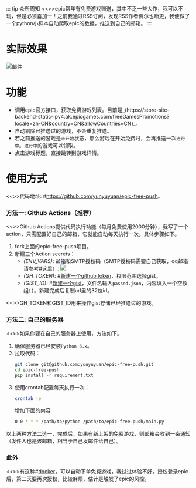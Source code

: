 ::: tip 众所周知
<<>>epic常年有免费游戏赠送，其中不乏一些大作，我可以不玩，但是必须喜加一！之前我通过RSS订阅，发现RSS作者偶尔也断更，我便做了一个python小脚本自动爬取epic的数据，推送到自己的邮箱。
:::
# 实际效果
![邮件](https://s2.loli.net/2023/04/05/ZnMqTJDFLpdV5ey.png)

# 功能
* 调用epic官方接口，获取免费游戏列表。目前是_(https\://store-site-backend-static-ipv4.ak.epicgames.com/freeGamesPromotions?locale=zh-CN&country=CN&allowCountries=CN)_。
* 自动剔除已推送过的游戏，不会重复推送。
* 若之前推送的游戏是`未开始`状态，那么游戏在开始免费时，会再推送一次`进行中`。`进行中`的游戏可以领取。
* 点击游戏标题，直接跳转到游戏详情。

# 使用方式
<<>>代码地址: #[https\://github.com/yunyuyuan/epic-free-push](https://github.com/yunyuyuan/epic-free-push#quick-start)。

### 方法一: Github Actions（推荐）
<<>>Github Actions提供代码执行功能（每月免费使用2000分钟），我写了一个action，只需配置好自己的邮箱，它就能自动每天执行一次。具体步骤如下。
1. fork上面的epic-free-push项目。
2. 新建三个Action secrets：
    * _(ENV_VARS)_: 邮箱和SMTP授权码（SMTP授权码需要自己获取，qq邮箱请参考#[这里](https://service.mail.qq.com/detail/0/75)）:
![](https://s2.loli.net/2023/08/16/vQmoZLqKzCBdksD.png)
    * _(GH_TOKEN)_: #[新建一个github token](https://github.com/settings/tokens/new)，权限范围选择gist。
    * _(GIST_ID)_: #[新建一个gist](https://gist.github.com/)，文件名输入`passed.json`，内容填入一个空数组`[]`。新建完成后复制url里的32位id。

<<>>GH_TOKEN和GIST_ID用来操作gist存储已经推送过的游戏。
### 方法二: 自己的服务器
<<>>如果你要在自己的服务器上使用，方法如下。
1. 确保服务器已经安装`Python 3.x`。
2. 拉取代码：
    ```sh
    git clone git@github.com:yunyuyuan/epic-free-push.git
    cd epic-free-push
    pip install -r requirement.txt
    ```
3. 使用crontab配置每天执行一次：
    ```sh
    crontab -e
    ```
    增加下面的内容
    ```sh
    0 0 * * * /path/to/python /path/to/epic-free-push/main.py
    ```

以上两种方法二选一，完成后，如果有新上架的免费游戏，则邮箱会收到一条通知（发件人也是该邮箱，相当于自己发邮件给自己）。

### 此外
<<>>有这种#[docker](https://hub.docker.com/r/charlocharlie/epicgames-freegames)，可以自动下单免费游戏，我试过体验不好，授权登录epic后，第二天要再次授权，比较麻烦，估计是触发了epic的风控。